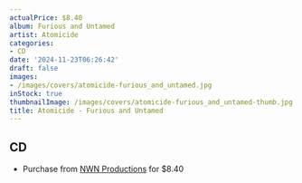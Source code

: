 ```yaml
---
actualPrice: $8.40
album: Furious and Untamed
artist: Atomicide
categories:
- CD
date: '2024-11-23T06:26:42'
draft: false
images:
- /images/covers/atomicide-furious_and_untamed.jpg
inStock: true
thumbnailImage: /images/covers/atomicide-furious_and_untamed-thumb.jpg
title: Atomicide - Furious and Untamed
---
```


## CD
* Purchase from [NWN Productions](http://shop.nwnprod.com/index.php?route=product/product&path=93&product_id=51367&sort=pd.name&order=ASC) for $8.40
